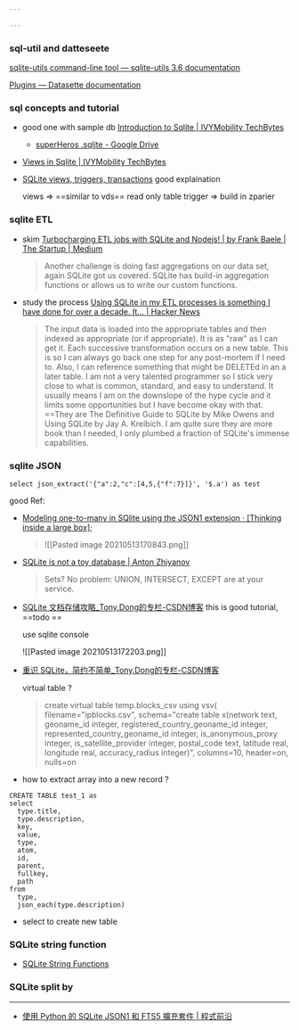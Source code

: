 ```yaml
---

---
```




### sql-util and datteseete

[sqlite-utils command-line tool — sqlite-utils 3.6 documentation](https://sqlite-utils.datasette.io/en/stable/cli.html#running-queries-and-returning-json)

[Plugins — Datasette documentation](https://docs.datasette.io/en/latest/plugins.html)

### sql concepts and tutorial

* good one with sample db [Introduction to Sqlite | IVYMobility TechBytes](https://medium.com/ivymobility-developers/mastering-in-sqlite-introduction-50fabfe59415)
	* [superHeros .sqlite - Google Drive](https://drive.google.com/file/d/13t9LB22KLYpDW-XVoz1NDAGrVOlXRRUN/view)
* [Views in Sqlite | IVYMobility TechBytes](https://medium.com/ivymobility-developers/mastering-in-sqlite-view-c19cee8c3394)

* [SQLite views, triggers, transactions](https://zetcode.com/db/sqlite/viewstriggerstransactions/)
	good explaination
	
	views => ==similar to vds== read only table
	trigger => build in zparier
	
	
### sqlite ETL

* skim [Turbocharging ETL jobs with SQLite and Nodejs! | by Frank Baele | The Startup | Medium](https://medium.com/swlh/turbocharging-etl-jobs-with-sqlite-and-nodejs-ae66b049083)

	> Another challenge is doing fast aggregations on our data set, again SQLite got us covered. SQLite has build-in aggregation functions or allows us to write our custom functions.


* study the process [Using SQLite in my ETL processes is something I have done for over a decade. It... | Hacker News](https://news.ycombinator.com/item?id=22153447)

	> The input data is loaded into the appropriate tables and then indexed as appropriate (or if appropriate). It is as "raw" as I can get it.
		Each successive transformation occurs on a new table. This is so I can always go back one step for any post-mortem if I need to. Also, I can reference something that might be DELETEd in an a later table.
	> I am not a very talented programmer so I stick very close to what is common, standard, and easy to understand. It usually means I am on the downslope of the hype cycle and it limits some opportunities but I have become okay with that.
	> ==They are The Definitive Guide to SQLite by Mike Owens and Using SQLite by Jay A. Kreibich. I am quite sure they are more book than I needed, I only plumbed a fraction of SQLite's immense capabilities.

### sqlite JSON


```
select json_extract('{"a":2,"c":[4,5,{"f":7}]}', '$.a') as test

```

good Ref: 


* [Modeling one-to-many in SQlite using the JSON1 extension · [Thinking inside a large box];](http://blog.benjamin-encz.de/post/sqlite-one-to-many-json1-extension/)
	
	> ![[Pasted image 20210513170843.png]]	
	

* [SQLite is not a toy database | Anton Zhiyanov](https://antonz.org/sqlite-is-not-a-toy-database/)
	> Sets? No problem: UNION, INTERSECT, EXCEPT are at your service.


	

* [SQLite 文档存储攻略_Tony.Dong的专栏-CSDN博客](https://blog.csdn.net/horses/article/details/110274164)
	this is good tutorial, ==todo ==
	
	use sqlite console
	
	![[Pasted image 20210513172203.png]]

* [重识 SQLite，简约不简单_Tony.Dong的专栏-CSDN博客](https://tonydong.blog.csdn.net/article/details/116255214#comments_16363749)

	virtual table ?
	
	> create virtual table temp.blocks_csv using vsv(
    filename="ipblocks.csv",
    schema="create table x(network text, geoname_id integer, registered_country_geoname_id integer, represented_country_geoname_id integer, is_anonymous_proxy integer, is_satellite_provider integer, postal_code text, latitude real, longitude real, accuracy_radius integer)",
    columns=10,
    header=on,
    nulls=on


* how to extract array into a new record ?

```
CREATE TABLE test_1 as 
select
  type.title,
  type.description,
  key,
  value,
  type,
  atom,
  id,
  parent,
  fullkey,
  path
from
  type,
  json_each(type.description)

```

* select to create new table

### SQLite string function

* [SQLite String Functions](https://www.sqlitetutorial.net/sqlite-string-functions/)


### SQLite split by

--- 

* [使用 Python 的 SQLite JSON1 和 FTS5 擴充套件 | 程式前沿](https://codertw.com/ios/19751/)


